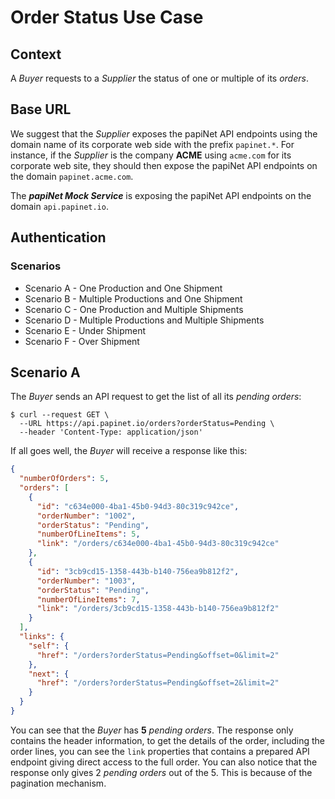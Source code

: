 # Order Status Use Case

## Context

A _Buyer_ requests to a _Supplier_ the status of one or multiple of its _orders_.

## Base URL

We suggest that the _Supplier_ exposes the papiNet API endpoints using the domain name of its corporate web side with the prefix `papinet.*`. For instance, if the _Supplier_ is the company **ACME** using `acme.com` for its corporate web site, they should then expose the papiNet API endpoints on the domain `papinet.acme.com`.

The _**papiNet Mock Service**_ is exposing the papiNet API endpoints on the domain `api.papinet.io`.

## Authentication

### Scenarios

* Scenario A - One Production and One Shipment
* Scenario B - Multiple Productions and One Shipment
* Scenario C - One Production and Multiple Shipments
* Scenario D - Multiple Productions and Multiple Shipments
* Scenario E - Under Shipment
* Scenario F - Over Shipment

## Scenario A

The _Buyer_ sends an API request to get the list of all its _pending orders_:

```text
$ curl --request GET \
  --URL https://api.papinet.io/orders?orderStatus=Pending \
  --header 'Content-Type: application/json'
```

If all goes well, the _Buyer_ will receive a response like this:

```json
{
  "numberOfOrders": 5,
  "orders": [
    {
      "id": "c634e000-4ba1-45b0-94d3-80c319c942ce",
      "orderNumber": "1002",
      "orderStatus": "Pending",
      "numberOfLineItems": 5,
      "link": "/orders/c634e000-4ba1-45b0-94d3-80c319c942ce"
    },
    {
      "id": "3cb9cd15-1358-443b-b140-756ea9b812f2",
      "orderNumber": "1003",
      "orderStatus": "Pending",
      "numberOfLineItems": 7,
      "link": "/orders/3cb9cd15-1358-443b-b140-756ea9b812f2"
    }
  ],
  "links": {
    "self": {
      "href": "/orders?orderStatus=Pending&offset=0&limit=2"
    },
    "next": {
      "href": "/orders?orderStatus=Pending&offset=2&limit=2"
    }
  }
}
```

You can see that the _Buyer_ has **5**  _pending orders_. The response only contains the header information, to get the details of the order, including the order lines, you can see the `link` properties that contains a prepared API endpoint giving direct access to the full order. You can also notice that the response only gives 2 _pending orders_ out of the 5. This is because of the pagination mechanism.